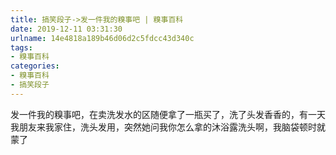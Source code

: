 ```yaml
---
title: 搞笑段子->发一件我的糗事吧 | 糗事百科
date: 2019-12-11 03:31:30
urlname: 14e4818a189b46d06d2c5fdcc43d340c
tags: 
- 糗事百科
categories:
- 糗事百科
- 搞笑段子
---
```

发一件我的糗事吧，在卖洗发水的区随便拿了一瓶买了，洗了头发香香的，有一天我朋友来我家住，洗头发用，突然她问我你怎么拿的沐浴露洗头啊，我脑袋顿时就蒙了


